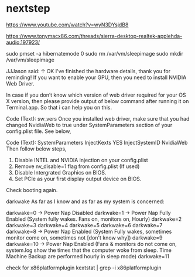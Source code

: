 # nextstep

https://www.youtube.com/watch?v=wyN3DYsjdB8



https://www.tonymacx86.com/threads/sierra-desktop-realtek-applehda-audio.197923/




sudo pmset -a hibernatemode 0
sudo rm /var/vm/sleepimage
sudo mkdir /var/vm/sleepimage




JJJason said: ↑
OK I've finished the hardware details, thank you for reminding!
If you want to enable your GPU, then you need to install NVIDIA Web Driver.

In case if you don’t know which version of web driver required for your OS X version, then please provide output of below command after running it on Terminal.app. So that i can help you on this.

Code (Text):
sw_vers
Once you installed web driver, make sure that you had changed NvidiaWeb to true under SystemParameters section of your config.plist file. See below,

Code (Text):
<key>SystemParameters</key>
    <dict>
       <key>InjectKexts</key>
       <string>YES</string>
       <key>InjectSystemID</key>
       <true/>
       <key>NvidiaWeb</key>
       <true/>
    </dict>
Then follow below steps,
1. Disable INTEL and NVIDIA injection on your config.plist
2. Remove nv_disable=1 flag from config.plist (If used)
3. Disable Intergrated Graphics on BIOS.
4. Set PCIe as your first display output device on BIOS.

Check booting again.



darkwake
As far as I know and as far as my system is concerned:
 
darkwake=0 -> Power Nap Disabled
darkwake=1 -> Power Nap Fully Enabled (System fully wakes. Fans on, monitors on, Hourly)
darkwake=2
darkwake=3
darkwake=4
darkwake=5
darkwake=6
darkwake=7
darkwake=8 -> Power Nap Enabled (System Fully wakes, sometimes monitor come on, sometimes not [don't know why])
darkwake=9
darkwake=10 -> Power Nap Enabled (Fans & monitors do not come on, system.log show the times that the computer woke from sleep. Time Machine Backup are performed hourly in sleep mode)
darkwake=11



check for x86platformplugin
kextstat | grep -i x86platformplugin
